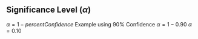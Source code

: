 ## Significance Level ($α$)
$α = 1 - percentConfidence$
Example using 90% Confidence
$α = 1 - 0.90$
$α=0.10$
